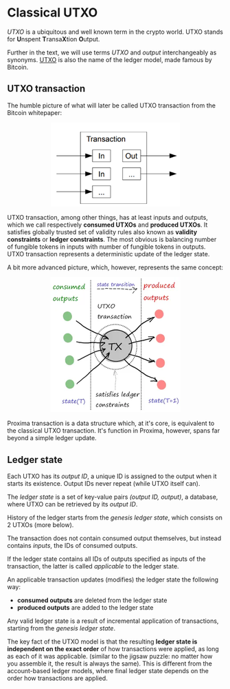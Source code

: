 # Classical UTXO
*UTXO* is a ubiquitous and well known term in the crypto world. UTXO stands for **U**nspent **T**ransa**X**tion **O**utput.

Further in the text, we will use terms *UTXO* and *output* interchangeably as synonyms. [UTXO](https://en.wikipedia.org/wiki/Unspent_transaction_output) is also the name of the ledger model, made famous by Bitcoin.

## UTXO transaction

The humble picture of what will later be called UTXO transaction from the Bitcoin whitepaper:
<p style="text-align:center"><img src="/txdocs/btc-utxo.png" width="300">
</p>


UTXO transaction, among other things, has at least inputs and outputs, which we call respectively **consumed UTXOs** and **produced UTXOs**. It satisfies globally trusted set of validity rules also known as **validity constraints** or **ledger constraints**. The most obvious is balancing number of fungible tokens in inputs with number of fungible tokens in outputs.
UTXO transaction represents a deterministic update of the ledger state.

A bit more advanced picture, which, however, represents the same concept:

<p style="text-align:center;"><img src="/txdocs/utxo.png">
</p>

Proxima transaction is a data structure which, at it's core, is equivalent to the classical UTXO transaction. It's function in Proxima, however, spans far beyond a simple ledger update.

## Ledger state
Each UTXO has its *output ID*, a unique ID is assigned to the output when it starts its existence. Output IDs never repeat (while UTXO itself can).

The *ledger state* is a set of key-value pairs *(output ID, output)*, a database, where UTXO can be retrieved by its *output ID*.

History of the ledger starts from the *genesis ledger state*, which consists on 2 UTXOs (more below).

The transaction does not contain consumed output themselves, but instead contains *inputs*, the IDs of consumed outputs.

If the ledger state contains all IDs of outputs specified as inputs of the transaction, the latter is called *applicable* to the ledger state.

An applicable transaction updates (modifies) the ledger state the following way:
* **consumed outputs** are deleted from the ledger state
* **produced outputs** are added to the ledger state

Any valid ledger state is a result of incremental application of transactions, starting from the *genesis ledger state*.

The key fact of the UTXO model is that the resulting **ledger state is independent on the exact order** of how transactions were applied, as long as each of it was applicable. (similar to the jigsaw puzzle: no matter how you assemble it, the result is always the same). This is different from the account-based ledger models, where final ledger state depends on the order how transactions are applied.
